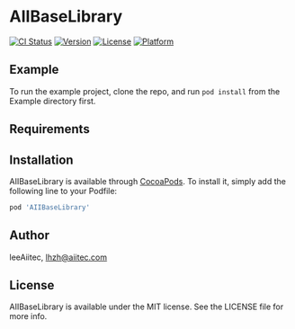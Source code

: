 # AIIBaseLibrary

[![CI Status](http://img.shields.io/travis/leeAiitec/AIIBaseLibrary.svg?style=flat)](https://travis-ci.org/leeAiitec/AIIBaseLibrary)
[![Version](https://img.shields.io/cocoapods/v/AIIBaseLibrary.svg?style=flat)](http://cocoapods.org/pods/AIIBaseLibrary)
[![License](https://img.shields.io/cocoapods/l/AIIBaseLibrary.svg?style=flat)](http://cocoapods.org/pods/AIIBaseLibrary)
[![Platform](https://img.shields.io/cocoapods/p/AIIBaseLibrary.svg?style=flat)](http://cocoapods.org/pods/AIIBaseLibrary)

## Example

To run the example project, clone the repo, and run `pod install` from the Example directory first.

## Requirements

## Installation

AIIBaseLibrary is available through [CocoaPods](http://cocoapods.org). To install
it, simply add the following line to your Podfile:

```ruby
pod 'AIIBaseLibrary'
```

## Author

leeAiitec, lhzh@aiitec.com

## License

AIIBaseLibrary is available under the MIT license. See the LICENSE file for more info.
